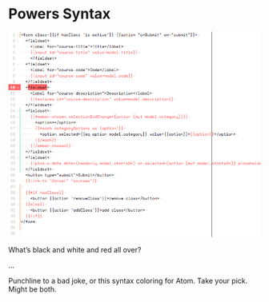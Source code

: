 # Powers Syntax

![powers-syntax](screenshot.png)

What’s black and white and red all over?

…

Punchline to a bad joke, or this syntax coloring for Atom. Take your pick.
Might be both.

